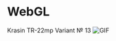 # WebGL
Krasin TR-22mp Variant № 13
![GIF](https://user-images.githubusercontent.com/83248258/209846233-9c9fd9fa-76c0-4e22-aa5c-9ec5912f4d0d.gif)

